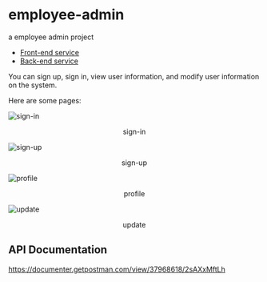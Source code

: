 # employee-admin

a employee admin project

- [Front-end service](./front/README.md)
- [Back-end service](./server/README.md)

You can sign up, sign in, view user information, and modify user information on the system.

Here are some pages:

![sign-in](./docs/sign-in.png)
<center>sign-in</center>

![sign-up](./docs/sign-up.png)
<center>sign-up</center>

![profile](./docs/profile.png)
<center>profile</center>

![update](./docs/update.png)
<center>update</center>

## API Documentation

https://documenter.getpostman.com/view/37968618/2sAXxMftLh